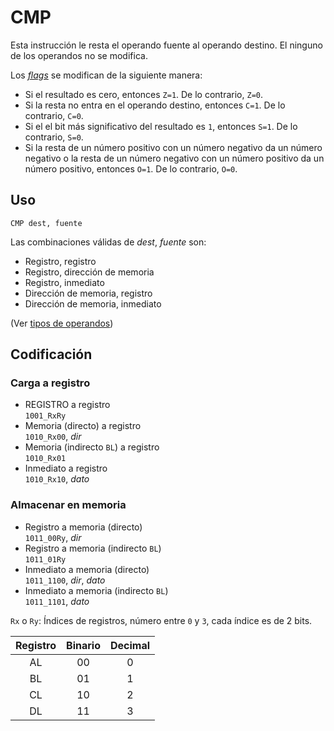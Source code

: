 # CMP

Esta instrucción le resta el operando fuente al operando destino. El ninguno de los operandos no se modifica.

Los [_flags_](../cpu#flags) se modifican de la siguiente manera:

- Si el resultado es cero, entonces `Z=1`. De lo contrario, `Z=0`.
- Si la resta no entra en el operando destino, entonces `C=1`. De lo contrario, `C=0`.
- Si el el bit más significativo del resultado es `1`, entonces `S=1`. De lo contrario, `S=0`.
- Si la resta de un número positivo con un número negativo da un número negativo o la resta de un número negativo con un número positivo da un número positivo, entonces `O=1`. De lo contrario, `O=0`.

## Uso

```vonsim
CMP dest, fuente
```

Las combinaciones válidas de _dest_, _fuente_ son:

- Registro, registro
- Registro, dirección de memoria
- Registro, inmediato
- Dirección de memoria, registro
- Dirección de memoria, inmediato

(Ver [tipos de operandos](../assembly#operandos))

## Codificación

### Carga a registro
- REGISTRO a registro  
  `1001_RxRy`
- Memoria (directo) a registro  
  `1010_Rx00`, _dir_
- Memoria (indirecto `BL`) a registro  
  `1010_Rx01`
- Inmediato a registro  
  `1010_Rx10`, _dato_

### Almacenar en memoria
- Registro a memoria (directo)  
  `1011_00Ry`, _dir_
- Registro a memoria (indirecto `BL`)  
  `1011_01Ry`
- Inmediato a memoria (directo)  
  `1011_1100`, _dir_, _dato_
- Inmediato a memoria (indirecto `BL`)  
  `1011_1101`, _dato_

`Rx` o `Ry`: Índices de registros, número entre `0` y `3`, cada índice es de 2 bits.

| Registro | Binario | Decimal |
|:--------:|:-------:|:-------:|
|   AL     |   00    |    0    |
|   BL     |   01    |    1    |
|   CL     |   10    |    2    |
|   DL     |   11    |    3    |